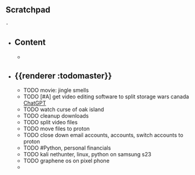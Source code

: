 ## Scratchpad
	-
- ## Content
	-
- ## {{renderer :todomaster}}
	- TODO movie: jingle smells
	- TODO [#A]  get video editing software to split storage wars canada [ChatGPT](https://chat.openai.com/share/f0a5a407-997e-45fb-acd2-dcd3bd289ff0)
	- TODO watch curse of oak island
	- TODO cleanup downloads
	- TODO split video files
	- TODO move files to proton
	- TODO close down email accounts, accounts, switch accounts to proton
	- TODO #Python, personal financials
	- TODO kali nethunter, linux, python on samsung s23
	- TODO graphene os on pixel phone
	-